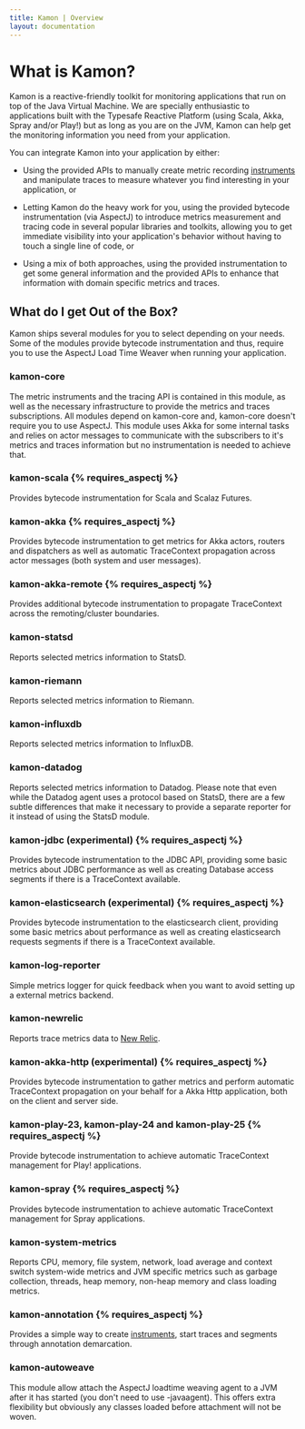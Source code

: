```yaml
---
title: Kamon | Overview
layout: documentation
---
```


What is Kamon?
==============

Kamon is a reactive-friendly toolkit for monitoring applications that run on top of the Java Virtual Machine. We are
specially enthusiastic to applications built with the Typesafe Reactive Platform (using Scala, Akka, Spray and/or Play!)
but as long as you are on the JVM, Kamon can help get the monitoring information you need from your application.

You can integrate Kamon into your application by either:

* Using the provided APIs to manually create metric recording [instruments] and manipulate traces to measure whatever
you find interesting in your application, or

* Letting Kamon do the heavy work for you, using the provided bytecode instrumentation (via AspectJ) to introduce
metrics measurement and tracing code in several popular libraries and toolkits, allowing you to get immediate
visibility into your application's behavior without having to touch a single line of code, or

* Using a mix of both approaches, using the provided instrumentation to get some general information and the provided
APIs to enhance that information with domain specific metrics and traces.



What do I get Out of the Box?
-----------------------------

Kamon ships several modules for you to select depending on your needs. Some of the modules provide bytecode
instrumentation and thus, require you to use the AspectJ Load Time Weaver when running your application.


### kamon-core ###
The metric instruments and the tracing API is contained in this module, as well as the necessary infrastructure to
provide the metrics and traces subscriptions. All modules depend on kamon-core and, kamon-core doesn't require you to
use AspectJ. This module uses Akka for some internal tasks and relies on actor messages to communicate with the
subscribers to it's metrics and traces information but no instrumentation is needed to achieve that.


### kamon-scala {% requires_aspectj %} ###
Provides bytecode instrumentation for Scala and Scalaz Futures.


### kamon-akka {% requires_aspectj %} ###
Provides bytecode instrumentation to get metrics for Akka actors, routers and dispatchers as well as automatic
TraceContext propagation across actor messages (both system and user messages).


### kamon-akka-remote {% requires_aspectj %} ###
Provides additional bytecode instrumentation to propagate TraceContext across the remoting/cluster boundaries.

### kamon-statsd ###
Reports selected metrics information to StatsD.

### kamon-riemann ###
Reports selected metrics information to Riemann.

### kamon-influxdb ###
Reports selected metrics information to InfluxDB.

### kamon-datadog ###
Reports selected metrics information to Datadog. Please note that even while the Datadog agent uses a protocol based on
StatsD, there are a few subtle differences that make it necessary to provide a separate reporter for it instead of using
the StatsD module.


### kamon-jdbc (experimental) {% requires_aspectj %} ###
Provides bytecode instrumentation to the JDBC API, providing some basic metrics about JDBC performance as well as
creating Database access segments if there is a TraceContext available.


### kamon-elasticsearch (experimental) {% requires_aspectj %} ###
Provides bytecode instrumentation to the elasticsearch client, providing some basic metrics about performance as well as
creating elasticsearch requests segments if there is a TraceContext available.


### kamon-log-reporter ###
Simple metrics logger for quick feedback when you want to avoid setting up a external metrics backend.


### kamon-newrelic ###
Reports trace metrics data to [New Relic].


### kamon-akka-http (experimental) {% requires_aspectj %} ###
Provides bytecode instrumentation to gather metrics and perform automatic TraceContext propagation on your behalf for a Akka Http application, both on the client and server side.

### kamon-play-23, kamon-play-24 and kamon-play-25 {% requires_aspectj %} ###
Provide bytecode instrumentation to achieve automatic TraceContext management for Play! applications.

### kamon-spray {% requires_aspectj %} ###
Provides bytecode instrumentation to achieve automatic TraceContext management for Spray applications.

### kamon-system-metrics ###
Reports CPU, memory, file system, network, load average and context switch system-wide metrics and JVM specific metrics
such as garbage collection, threads, heap memory, non-heap memory and class loading metrics.

### kamon-annotation {% requires_aspectj %} ###
Provides a simple way to create [instruments], start traces and segments through annotation demarcation.

### kamon-autoweave ###
This module allow attach the AspectJ loadtime weaving agent to a JVM after it has started (you don't need to use -javaagent). This offers extra flexibility but obviously any classes loaded before attachment will not be woven.


[instruments]: /core/metrics/instruments/
[getting started]: /introduction/get-started/
[New Relic]: http://www.newrelic.com/
